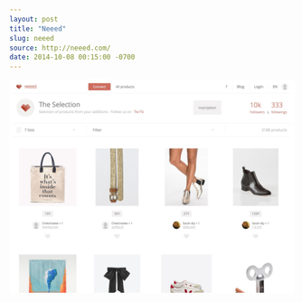 ```yaml
---
layout: post 
title: "Neeed"
slug: neeed
source: http://neeed.com/
date: 2014-10-08 00:15:00 -0700
---
```


<img src="/screenshots/neeed.jpg">
